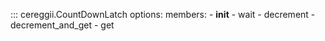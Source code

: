 ::: cereggii.CountDownLatch
    options:
        members:
            - __init__
            - wait
            - decrement
            - decrement_and_get
            - get
